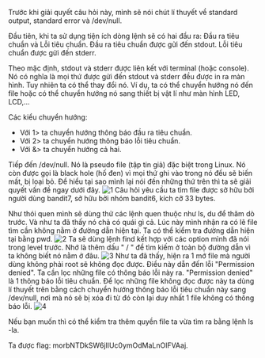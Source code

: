 Trước khi giải quyết câu hỏi này, mình sẽ nói chút lí thuyết về standard output, standard error và /dev/null.

Đầu tiên, khi ta sử dụng tiện ích dòng lệnh sẽ có hai đầu ra: Đầu ra tiêu chuẩn và Lỗi tiêu chuẩn. Đầu ra tiêu chuẩn được gửi đến stdout. Lỗi tiêu chuẩn được gửi đến stderr.

Theo mặc định, stdout và stderr được liên kết với terminal (hoặc console). Nó có nghĩa là mọi thứ được gửi đến stdout và stderr đều được in ra màn hình. Tuy nhiên ta có thể thay đổi nó. Ví dụ, ta có thể chuyển hướng nó đến file hoặc có thể chuyển hướng nó sang thiết bị vật lí như màn hình LED, LCD,...

Các kiểu chuyển hướng:
- Với 1> ta chuyển hướng thông báo đầu ra tiêu chuẩn.
- Với 2> ta chuyển hướng thông báo lỗi tiêu chuẩn.
- Với &> ta chuyển hướng cả hai.

Tiếp đến /dev/null. Nó là pseudo file (tập tin giả) đặc biệt trong Linux. Nó còn được gọi là black hole (hố đen) vì mọi thứ ghi vào trong nó đều sẽ biến mất, bị loại bỏ.
Để hiểu tại sao mình lại nói đến những thứ trên thì ta sẽ giải quyết vấn đề ngay dưới đây.
![1](https://github.com/user-attachments/assets/11153942-230f-4e45-bb22-66ebf126e1d0)
Câu hỏi yêu cầu ta tìm file được sở hữu bởi người dùng bandit7, sở hữu bởi nhóm bandit6, kích cỡ 33 bytes.

Như thói quen mình sẽ dùng thử các lệnh quen thuộc như ls, du để thăm dò trước. Và như ta đã thấy nó chả có quái gì cả. Lúc này mình nhận ra có lẽ file tìm cần không nằm ở đường dẫn hiện tại. Ta có thể kiểm tra đường dẫn hiện tại bằng pwd.
![2](https://github.com/user-attachments/assets/acab280b-1806-433f-be82-29b86945adff)
Ta sẽ dùng lệnh find kết hợp với các option mình đã nói trong level trước. Nhớ là thêm dấu " / " để tìm kiếm ở toàn bộ đường dẫn vì ta không biết nó nằm ở đâu.
![3](https://github.com/user-attachments/assets/3ae34e5c-af8b-4433-b49c-b8817bb4a186)
Như ta đã thấy, hiện ra 1 mớ file mà người dùng không phải root sẽ không đọc được. Điều này dẫn đến lỗi "Permission denied". Ta cần lọc những file có thông báo lỗi này ra. "Permission denied" là 1 thông báo lỗi tiêu chuẩn. Để lọc những file không đọc được này ta dùng lí thuyết trên bằng cách chuyển hướng thông báo lỗi tiêu chuẩn này sang /dev/null, nơi mà nó sẽ bị xóa đi từ đó còn lại duy nhất 1 file không có thông báo lỗi.
![4](https://github.com/user-attachments/assets/584d0004-dc0c-43e1-8540-51a92920fd7b)

Nếu bạn muốn thì có thể kiểm tra thêm quyền file ta vừa tìm ra bằng lệnh ls -la.

Ta được flag: morbNTDkSW6jIlUc0ymOdMaLnOlFVAaj.
